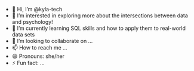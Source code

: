 - 👋 Hi, I’m @kyla-tech
- 👀 I’m interested in exploring more about the intersections between data and psychology!
- 🌱 I’m currently learning SQL skills and how to apply them to real-world data sets
- 💞️ I’m looking to collaborate on ...
- 📫 How to reach me ...
- 😄 Pronouns: she/her
- ⚡ Fun fact: ...

<!---
kyla-tech/kyla-tech is a ✨ special ✨ repository because its `README.md` (this file) appears on your GitHub profile.
You can click the Preview link to take a look at your changes.
--->
